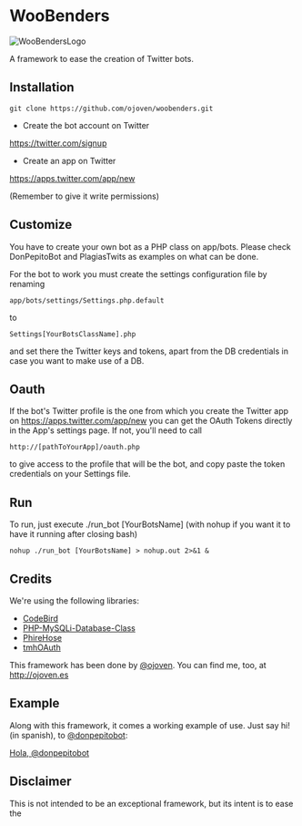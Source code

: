 WooBenders
==============
![WooBendersLogo](http://ojoven.es/wp-content/uploads/2014/11/woobenders1.png "WooBenders Logo")

A framework to ease the creation of Twitter bots.


Installation
------------------

    git clone https://github.com/ojoven/woobenders.git


* Create the bot account on Twitter

https://twitter.com/signup

* Create an app on Twitter

https://apps.twitter.com/app/new

(Remember to give it write permissions)

Customize
------------------
You have to create your own bot as a PHP class on app/bots. Please check DonPepitoBot and PlagiasTwits as examples on what can be done.

For the bot to work you must create the settings configuration file by renaming

    app/bots/settings/Settings.php.default

to

    Settings[YourBotsClassName].php

and set there the Twitter keys and tokens, apart from the DB credentials in case you want to make use of a DB.

Oauth
------------------
If the bot's Twitter profile is the one from which you create the Twitter app on https://apps.twitter.com/app/new
you can get the OAuth Tokens directly in the App's settings page. If not, you'll need to call

    http://[pathToYourApp]/oauth.php

to give access to the profile that will be the bot, and copy paste the
token credentials on your Settings file.

Run
------------------
To run, just execute ./run_bot [YourBotsName] (with nohup if you want it to have it running after closing bash)

    nohup ./run_bot [YourBotsName] > nohup.out 2>&1 &

Credits
------------------

We're using the following libraries:

* [CodeBird](https://github.com/jublonet/codebird-php)
* [PHP-MySQLi-Database-Class](https://github.com/joshcam/PHP-MySQLi-Database-Class)
* [PhireHose](https://github.com/fennb/phirehose)
* [tmhOAuth](https://github.com/themattharris/tmhOAuth)

This framework has been done by [@ojoven](http://twitter.com/ojoven). You can find me, too, at http://ojoven.es

Example
----------------
Along with this framework, it comes a working example of use. Just say hi! (in spanish), to [@donpepitobot](http://twitter.com/donpepitobot):

[Hola, @donpepitobot](https://twitter.com/intent/tweet?text=Hola,+@donpepitobot)

Disclaimer
----------------
This is not intended to be an exceptional framework, but its intent is to ease the
